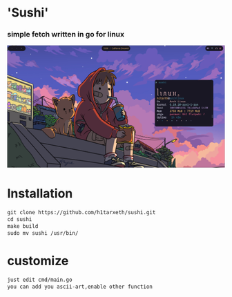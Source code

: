 # 'Sushi'

<h3>
  simple fetch written in go for linux
</h3>
<img src="img/sushi.png" alt="sushi">

# Installation

```fish
git clone https://github.com/h1tarxeth/sushi.git
cd sushi
make build
sudo mv sushi /usr/bin/
```

# customize

    just edit cmd/main.go
    you can add you ascii-art,enable other function
